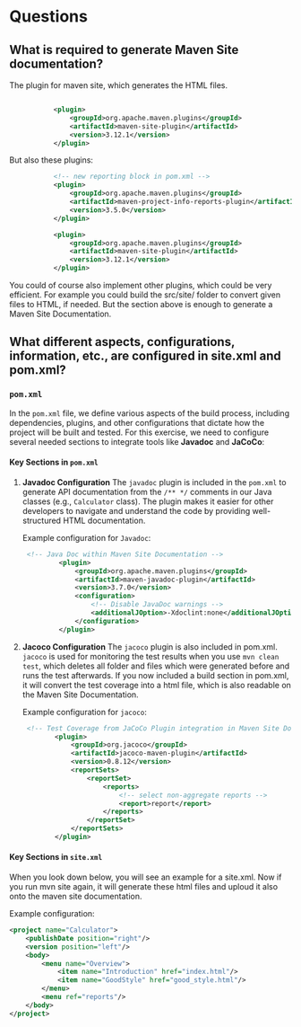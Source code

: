 # Questions

## What is required to generate Maven Site documentation?

The plugin for maven site, which generates the HTML files.

```xml

           <plugin>
               <groupId>org.apache.maven.plugins</groupId>
               <artifactId>maven-site-plugin</artifactId>
               <version>3.12.1</version>
           </plugin>

```

But also these plugins:

```xml
           <!-- new reporting block in pom.xml -->
           <plugin>
               <groupId>org.apache.maven.plugins</groupId>
               <artifactId>maven-project-info-reports-plugin</artifactId>
               <version>3.5.0</version>
           </plugin>

           <plugin>
               <groupId>org.apache.maven.plugins</groupId>
               <artifactId>maven-site-plugin</artifactId>
               <version>3.12.1</version>
           </plugin>
```

You could of course also implement other plugins, which could be very efficient. For example you could build the src/site/ folder to convert given files to HTML, if needed. But the section above is enough to generate a Maven Site Documentation.

## What different aspects, configurations, information, etc., are configured in site.xml and pom.xml?

### `pom.xml`

In the `pom.xml` file, we define various aspects of the build process, including dependencies, plugins, and other configurations that dictate how the project will be built and tested. For this exercise, we need to configure several needed sections to integrate tools like **Javadoc** and **JaCoCo**:

#### Key Sections in `pom.xml`

1. **Javadoc Configuration**
   The `javadoc` plugin is included in the `pom.xml` to generate API documentation from the `/** */` comments in our Java classes (e.g., `Calculator` class). The plugin makes it easier for other developers to navigate and understand the code by providing well-structured HTML documentation.

   Example configuration for `Javadoc`:

   ```xml
    <!-- Java Doc within Maven Site Documentation -->
            <plugin>
                <groupId>org.apache.maven.plugins</groupId>
                <artifactId>maven-javadoc-plugin</artifactId>
                <version>3.7.0</version>
                <configuration>
                    <!-- Disable JavaDoc warnings -->
                    <additionalJOption>-Xdoclint:none</additionalJOption>
                </configuration>
            </plugin>
   ```

2. **Jacoco Configuration**
   The `jacoco` plugin is also included in pom.xml. `jacoco` is used for monitoring the test results when you use `mvn clean test`, which deletes all folder and files which were generated before and runs the test afterwards. If you now included a build section in pom.xml, it will convert the test coverage into a html file, which is also readable on the Maven Site Documentation.

   Example configuration for `jacoco`:

   ```xml
    <!-- Test Coverage from JaCoCo Plugin integration in Maven Site Documentation -->
           <plugin>
               <groupId>org.jacoco</groupId>
               <artifactId>jacoco-maven-plugin</artifactId>
               <version>0.8.12</version>
               <reportSets>
                   <reportSet>
                       <reports>
                           <!-- select non-aggregate reports -->
                           <report>report</report>
                       </reports>
                   </reportSet>
               </reportSets>
           </plugin>
   ```

#### Key Sections in `site.xml`

When you look down below, you will see an example for a site.xml.
Now if you run mvn site again, it will generate these html files and uploud it also onto the maven site documentation.

Example configuration:

```xml
<project name="Calculator">
    <publishDate position="right"/>
    <version position="left"/>
    <body>
        <menu name="Overview">
            <item name="Introduction" href="index.html"/>
            <item name="GoodStyle" href="good_style.html"/>
        </menu>
        <menu ref="reports"/>
    </body>
</project>

```
